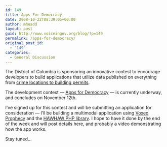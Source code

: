 ```yaml
---
id: 149
title: Apps For Democracy
date: 2008-10-22T08:39:05+00:00
author: mheadd
layout: post
guid: http://www.voiceingov.org/blog/?p=149
permalink: /apps-for-democracy/
original_post_id:
  - "149"
categories:
  - General Discussion
---
```

The District of Columbia is sponsoring an innovative contest to encourage developers to build applications that utilize data published on everything from <a href="http://data.octo.dc.gov/" target="_blank">crime locations to building permits</a>.

The development contest &#8212; <a href="http://www.appsfordemocracy.org/" target="_blank">Apps for Democracy</a> &#8212; is currently underway, and concludes on November 12th.

I&#8217;ve signed up for this contest and will be submitting an application for consideration &#8212; I&#8217;ll be building a multimodal application using <a href="http://www.voxeo.com/prophecy/" target="_blank">Voxeo Prophecy</a> and the [HAWHAW PHP library](http://www.voiceingov.org/blog/?page_id=41). I hope to have it done by the end of the week and will post details here, and probably a video demonstrating how the app works.

Stay tuned&#8230;
